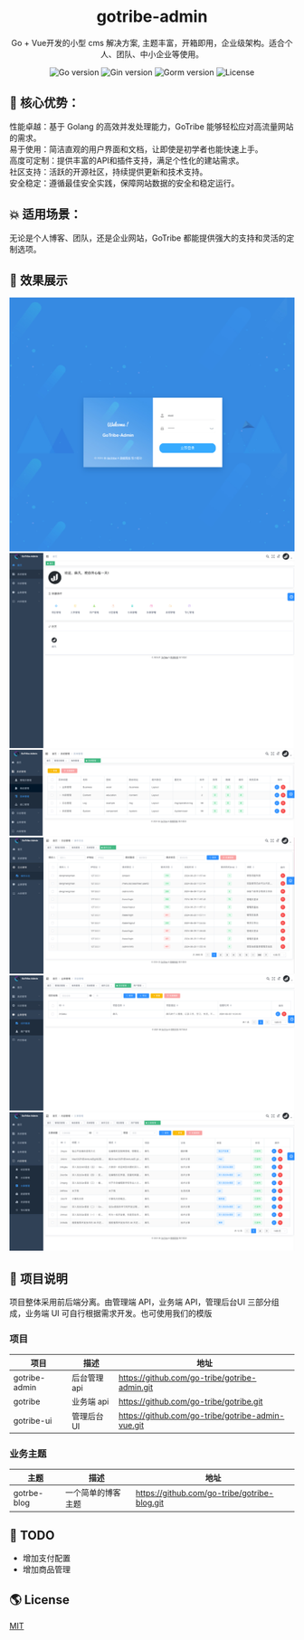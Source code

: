 <h1 align="center">gotribe-admin</h1>

<div align="center">
Go + Vue开发的小型 cms 解决方案, 主题丰富，开箱即用，企业级架构。适合个人、团队、中小企业等使用。
<p align="center">
<img src="https://img.shields.io/github/go-mod/go-version/go-tribe/gotribe-admin" alt="Go version"/>
<img src="https://img.shields.io/badge/Gin-1.9.1-brightgreen" alt="Gin version"/>
<img src="https://img.shields.io/badge/Gorm-1.25.8-brightgreen" alt="Gorm version"/>
<img src="https://img.shields.io/github/license/go-tribe/gotribe-admin" alt="License"/>
</p>
</div>

## 🚀 核心优势：

性能卓越：基于 Golang 的高效并发处理能力，GoTribe 能够轻松应对高流量网站的需求。  
易于使用：简洁直观的用户界面和文档，让即使是初学者也能快速上手。  
高度可定制：提供丰富的API和插件支持，满足个性化的建站需求。  
社区支持：活跃的开源社区，持续提供更新和技术支持。  
安全稳定：遵循最佳安全实践，保障网站数据的安全和稳定运行。

## 💥 适用场景：
无论是个人博客、团队，还是企业网站，GoTribe 都能提供强大的支持和灵活的定制选项。

## 🎨 效果展示

![登录](https://github.com/Go-Tribe/gotribe-admin/blob/main/docs/images/login.png)
![后台首页](https://github.com/Go-Tribe/gotribe-admin/blob/main/docs/images/index.png)
![系统管理](https://github.com/Go-Tribe/gotribe-admin/blob/main/docs/images/system.png)
![日志管理](https://github.com/Go-Tribe/gotribe-admin/blob/main/docs/images/log.png)
![业务管理](https://github.com/Go-Tribe/gotribe-admin/blob/main/docs/images/project.png)
![内容管理](https://github.com/Go-Tribe/gotribe-admin/blob/main/docs/images/content.png)

## 🌌 项目说明

项目整体采用前后端分离。由管理端 API，业务端 API，管理后台UI 三部分组成，业务端 UI 可自行根据需求开发。也可使用我们的模版
### 项目
| 项目 | 描述       |地址|
| --- |----------| --- |
| gotribe-admin | 后台管理 api | https://github.com/go-tribe/gotribe-admin.git |
| gotribe | 业务端 api  | https://github.com/go-tribe/gotribe.git |
| gotribe-ui | 管理后台 UI  | https://github.com/go-tribe/gotribe-admin-vue.git |

### 业务主题
| 主题          | 描述        | 地址                                           |
|-------------|-----------|----------------------------------------------| 
| gotrbe-blog | 一个简单的博客主题 | https://github.com/go-tribe/gotribe-blog.git  |

## 🍁 TODO

- 增加支付配置
- 增加商品管理

## 🌎 License

[MIT](https://choosealicense.com/licenses/mit/)


